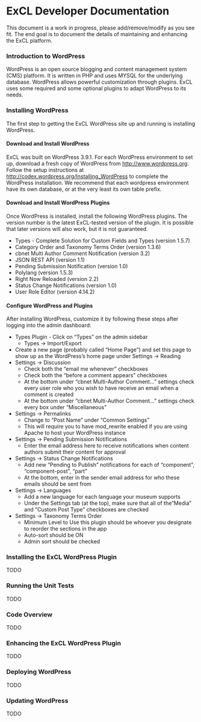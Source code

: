 # ExCL Developer Documentation #
This document is a work in progress, please add/remove/modify as you see fit. 
The end goal is to document the details of maintaining and enhancing the ExCL platform.

### Introduction to WordPress ###
WordPress is an open source blogging and content management system (CMS) platform. It is written in 
PHP and uses MYSQL for the underlying database. WordPress allows powerful customization through plugins. 
ExCL uses some required and some optional plugins to adapt WordPress to its needs.

### Installing WordPress ###
The first step to getting the ExCL WordPress site up and running is installing WordPress.

#### Download and Install WordPress ####
ExCL was built on WordPress 3.9.1. For each WordPress environment to set up, download a fresh copy of 
WordPress from http://www.wordpress.org. Follow the setup instructions at 
http://codex.wordpress.org/Installing_WordPress to complete the WordPress installation. We recommend 
that each wordpress environment have its own database, or at the very least its own table prefix.

#### Download and Install WordPress Plugins ####
Once WordPress is installed, install the following WordPress plugins. The version number is the latest 
ExCL-tested version of the plugin. It is possible that later versions will also work, but it is not guaranteed.

* Types - Complete Solution for Custom Fields and Types (version 1.5.7)
* Category Order and Taxonomy Terms Order (version 1.3.6)
* cbnet Multi Author Comment Notification (version 3.2)
* JSON REST API (version 1.1)
* Pending Submission Notification (version 1.0)
* Polylang (version 1.5.3)
* Right Now Reloaded (version 2.2)
* Status Change Notifications (version 1.0)
* User Role Editor (version 4.14.2)

#### Configure WordPress and Plugins ####
After installing WordPress, customize it by following these steps after logging into the admin dashboard:

* Types Plugin - Click on “Types” on the admin sidebar
    * Types -> Import/Export
* Create a new page (probably called “Home Page”) and set this page to show up as the WordPress’s home page under Settings -> Reading
* Settings -> Discussion
    * Check both the “email me whenever” checkboxes
    * Check both the “before a comment appears” checkboxes
    * At the bottom under “cbnet Multi-Author Comment…” settings check every user role who you wish to have receive an email when a comment is created
    * At the bottom under “cbnet Multi-Author Comment…” settings check every box under “Miscellaneous”
* Settings -> Permalinks
    * Change to “Post Name” under “Common Settings”
    * This will require you to have mod_rewrite enabled if you are using Apache to host your WordPress instance
* Settings -> Pending Submission Notifications
    * Enter the email address here to receive notifications when content authors submit their content for approval
* Settings -> Status Change Notifications
    * Add new “Pending to Publish” notifications for each of “component”, “component-post”, “part”
    * At the bottom, enter in the sender email address for who these emails should be sent from 
* Settings -> Languages
    * Add a new language for each language your museum supports
    * Under the Settings tab (at the top), make sure that all of the”Media” and “Custom Post Type” checkboxes are checked
* Settings -> Taxonomy Terms Order
    * Minimum Level to Use this plugin should be whoever you designate to reorder the sections in the app
    * Auto-sort should be ON
    * Admin sort should be checked

### Installing the ExCL WordPress Plugin ###
TODO

### Running the Unit Tests ###
TODO

### Code Overview ###
TODO

### Enhancing the ExCL WordPress Plugin ###
TODO

### Deploying WordPress ###
TODO

### Updating WordPress ###
TODO
